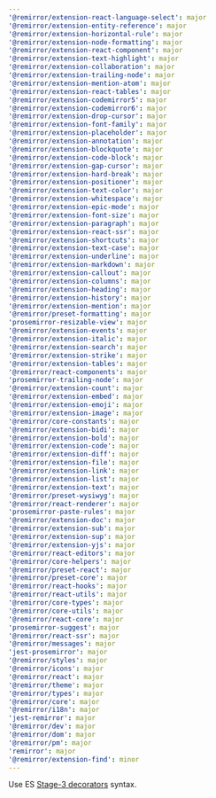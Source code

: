 ```yaml
---
'@remirror/extension-react-language-select': major
'@remirror/extension-entity-reference': major
'@remirror/extension-horizontal-rule': major
'@remirror/extension-node-formatting': major
'@remirror/extension-react-component': major
'@remirror/extension-text-highlight': major
'@remirror/extension-collaboration': major
'@remirror/extension-trailing-node': major
'@remirror/extension-mention-atom': major
'@remirror/extension-react-tables': major
'@remirror/extension-codemirror5': major
'@remirror/extension-codemirror6': major
'@remirror/extension-drop-cursor': major
'@remirror/extension-font-family': major
'@remirror/extension-placeholder': major
'@remirror/extension-annotation': major
'@remirror/extension-blockquote': major
'@remirror/extension-code-block': major
'@remirror/extension-gap-cursor': major
'@remirror/extension-hard-break': major
'@remirror/extension-positioner': major
'@remirror/extension-text-color': major
'@remirror/extension-whitespace': major
'@remirror/extension-epic-mode': major
'@remirror/extension-font-size': major
'@remirror/extension-paragraph': major
'@remirror/extension-react-ssr': major
'@remirror/extension-shortcuts': major
'@remirror/extension-text-case': major
'@remirror/extension-underline': major
'@remirror/extension-markdown': major
'@remirror/extension-callout': major
'@remirror/extension-columns': major
'@remirror/extension-heading': major
'@remirror/extension-history': major
'@remirror/extension-mention': major
'@remirror/preset-formatting': major
'prosemirror-resizable-view': major
'@remirror/extension-events': major
'@remirror/extension-italic': major
'@remirror/extension-search': major
'@remirror/extension-strike': major
'@remirror/extension-tables': major
'@remirror/react-components': major
'prosemirror-trailing-node': major
'@remirror/extension-count': major
'@remirror/extension-embed': major
'@remirror/extension-emoji': major
'@remirror/extension-image': major
'@remirror/core-constants': major
'@remirror/extension-bidi': major
'@remirror/extension-bold': major
'@remirror/extension-code': major
'@remirror/extension-diff': major
'@remirror/extension-file': major
'@remirror/extension-link': major
'@remirror/extension-list': major
'@remirror/extension-text': major
'@remirror/preset-wysiwyg': major
'@remirror/react-renderer': major
'prosemirror-paste-rules': major
'@remirror/extension-doc': major
'@remirror/extension-sub': major
'@remirror/extension-sup': major
'@remirror/extension-yjs': major
'@remirror/react-editors': major
'@remirror/core-helpers': major
'@remirror/preset-react': major
'@remirror/preset-core': major
'@remirror/react-hooks': major
'@remirror/react-utils': major
'@remirror/core-types': major
'@remirror/core-utils': major
'@remirror/react-core': major
'prosemirror-suggest': major
'@remirror/react-ssr': major
'@remirror/messages': major
'jest-prosemirror': major
'@remirror/styles': major
'@remirror/icons': major
'@remirror/react': major
'@remirror/theme': major
'@remirror/types': major
'@remirror/core': major
'@remirror/i18n': major
'jest-remirror': major
'@remirror/dev': major
'@remirror/dom': major
'@remirror/pm': major
'remirror': major
'@remirror/extension-find': minor
---
```


Use ES [Stage-3 decorators](https://github.com/tc39/proposal-decorators) syntax.
